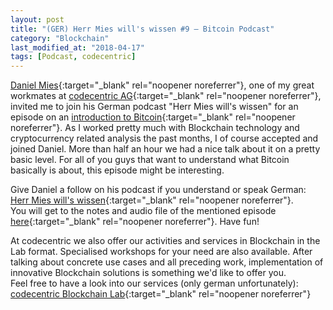 ```yaml
---
layout: post
title: "(GER) Herr Mies will's wissen #9 – Bitcoin Podcast"
category: "Blockchain"
last_modified_at: "2018-04-17"
tags: [Podcast, codecentric]
---
```


[Daniel Mies](https://twitter.com/danielmies){:target="_blank" rel="noopener noreferrer"}, one of my great workmates at [codecentric AG](https://codecentric.de){:target="_blank" rel="noopener noreferrer"}, invited me to join his German podcast "Herr Mies will's wissen" for an episode on an [introduction to Bitcoin](https://mies.me/2017/10/11/hmww09-bitcoin/){:target="_blank" rel="noopener noreferrer"}. As I worked pretty much with Blockchain technology and cryptocurrency related analysis the past months, I of course accepted and joined Daniel. More than half an hour we had a nice talk about it on a pretty basic level. For all of you guys that want to understand what Bitcoin basically is about, this episode might be interesting.

Give Daniel a follow on his podcast if you understand or speak German: [Herr Mies will's wissen](https://itunes.apple.com/us/podcast/herr-mies-wills-wissen/id1257454170){:target="_blank" rel="noopener noreferrer"}.<br />You will get to the notes and audio file of the mentioned episode [here](https://mies.me/2017/10/11/hmww09-bitcoin/){:target="_blank" rel="noopener noreferrer"}. Have fun!

At codecentric we also offer our activities and services in Blockchain in the Lab format. Specialised workshops for your need are also available. After talking about concrete use cases and all preceding work, implementation of innovative Blockchain solutions is something we'd like to offer you.<br />Feel free to have a look into our services (only german unfortunately): [codecentric Blockchain Lab](https://www.codecentric.de/leistungen/loesungen/technologie-treibt-veraenderung/blockchain-lab/){:target="_blank" rel="noopener noreferrer"}